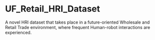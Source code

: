 # UF_Retail_HRI_Dataset
A novel HRI dataset that takes place in a future-oriented Wholesale and Retail Trade environment, where frequent Human-robot interactions are experienced.
